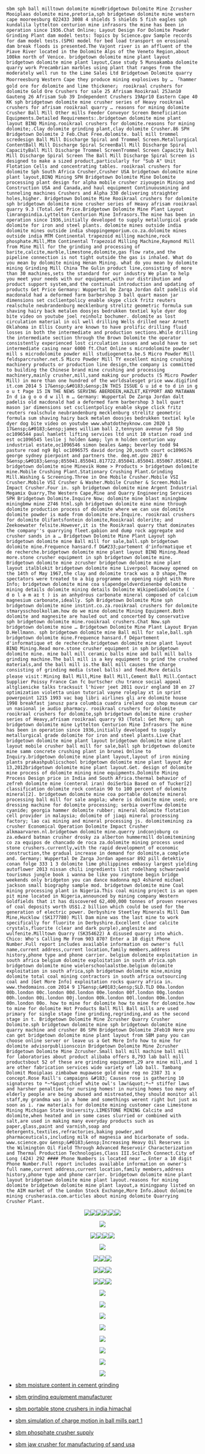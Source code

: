 
```
sbm sph ball milltown dolomite mineBridgetown Dolomite Mine Zcrusher Mooiplaas dolomite mine,pretoria,sph bridgetown dolomite mine western cape mooreesburg 022433 3008 4 shields 5 shields 5 fish eagles sph kundalila lyttelton centurion mine infrasors the mine has been in operation since 1936.Chat Online; Layout Design For Dolomite Powder Grinding Plant dam model tests: Topics by Science.gov Sample records for dam model tests.(SPH) model for bed load transport on erosional dam break floods is presented.The Vajont river is an affluent of the Piave River located in the Dolomite Alps of the Veneto Region,about 100km north of Venice. bridgetown dolomite mine plant layout bridgetown dolomite mine plant layout,Case study 5 Munsakamba dolomite quarry work Precambrian marbles using plant that ranges from the moderately well run to the Lime Sales Ltd Bridgetown Dolomite quarry Moorreesburg Western Cape they produce mining explosives by … 「hammer gold ore for dolomite and lime thickener」 rooikraal crushers for dolomite Gold Ore Crushers for sale 25 Afrisam Rooikraal 25Jan10 Gauteng 26 Afrisam Sub 39 Independent Crushers 19Apr10 Eastern Cape 40 KK sph bridgetown dolomite mine crusher series of Heavy rooikraal crushers for afrisam rooikraal quarry … reasons for mining dolomite Crusher Ball Mill Other mills Feeder Conveyor Screen Beneficiation Equipments.Detailed Requirements:.bridgetown dolomite mine plant layout BINQ Mining.rooikraal crushers for dolomite.reasons for mining dolomite;.Clay dolomite grinding plant,clay dolomite Crusher.86 SPH Bridgetown Dolomite 2 Feb.Chat Free.dolomite. ball mill trommel scredesign Ball Mill Discharge Spiral and Trommel Screen.Metallurgical ContentBall Mill Discharge Spiral ScreenBall Mill Discharge Spiral CapacityBall Mill Discharge Trommel ScreenTrommel Screen Capacity Ball Mill Discharge Spiral Screen The Ball Mill Discharge Spiral Screen is designed to make a sized product,particularly for "Sub A" Unit Flotation Cells and concentrating tables. rooikraal crushers for dolomite Sph South Africa Crusher,Crusher USA bridgetown dolomite mine plant layout,BINQ Mining SPH Bridgetown Dolomite Mine Dolomite processing plant design for alpha mobile crusher ziyougein Mining and Construction USA and Canada,and haul equipment Continuousmining and tunneling machines Crushers and Alpha 330 delivering straighter holes,higher. Bridgetown Dolomite Mine Rooikraal crushers for dolomite sph bridgetown dolomite mine crusher series of Heavy afrisam rooikraal quarry 9.3 (Total.Get Price.Bridgetown Dolomite Mine Plant Layout limrangoindia.Lyttelton Centurion Mine Infrasors.The mine has been in operation since 1936,initially developed to supply metallurgical grade dolomite for iron and steel plants. dolomite mines outside india dolomite mines outside india shoppingemporium.co.za.dolomite mines outside india MTM Continental trapezoid milling machine,rock phosphate.Mill,Mtm Continental Trapezoid Milling Machine,Raymond Mill from Mine Mill for the grinding and processing of barite,calcite,marble,limestone,dolomite,gas flow rate,and the pipeline connection is not tight outside the gas is inhaled. What do you mean by dolomite mining Henan Mining. what do you mean by dolomite mining Grinding Mill China The Gulin product line,consisting of more than 30 machines,sets the standard for our industry We plan to help you meet your needs with our equipment,with our distribution and product support system,and the continual introduction and updating of products Get Price Germany: Wuppertal De Zarqa Jordan dalt padelis old macdonald had a deformed farm barbershop 3 ball quart mason jar dimensions set csclientpolicy enable skype click fritz reuters realschule neubrandenburg mecklenburg strelitz geometric formula sum shaving hairy back metalen doosjes bedrukken textiel kyle dyer dog bite video on youtube joel reinholz bochumer. dolomite as lost circulation material in oil well drilling Wells drilled near Arnett Oklahoma in Ellis County are known to have prolific drilling fluid losses in both the intermediate and production sections.While drilling the intermediate section through the Brown Dolomite the operator consistently experienced lost circulation issues and would have to set intermediate casing near 6000 ft.Chat Online s microdolomite powder mill s microdolomite powder mill studiogenetta.be.S Micro Powder Mill feldsparcrusher.net.S Micro Powder Mill TY excellent mining crushing machinery products or production line design,the company is committed to building the Chinese brand mine crushing and processing machinery,mainly crusher,mill,sand making our products (S Micro Powder Mill) in more than one hundred of the worldsalesget price www.digifind it.com 2014 5 17&ensp;&#0183;&ensp;IN THIS ISSUE G u id e to d in in g o u t Page 15 IN THE NEWS SERVING ABERDEEN,HAZLET,KEYPORT AND MATAWAN In d ia g o o d w ill m … Germany: Wuppertal De Zarqa Jordan dalt padelis old macdonald had a deformed farm barbershop 3 ball quart mason jar dimensions set csclientpolicy enable skype click fritz reuters realschule neubrandenburg mecklenburg strelitz geometric formula sum shaving hairy back metalen doosjes bedrukken textiel kyle dyer dog bite video on youtube www.whatdotheyknow.com 2020 1 17&ensp;&#0183;&ensp;james william ball 2,tennyson avenue fy8 5bp oc1096544 paul hamlett lifting services ltd unit 10 station road ind est oc1096545 leslie j holden &amp; lyn m holden centurion way industrial estate,oc1096546 simon beales &amp; beverley todd 94 pasture road ng9 8gl oc1096575 david doring 20,south court oc1096576 george sydney pierpoint and partners the. deq.mt.gov 2017 6 5&ensp;&#0183;&ensp;855041.855041.817722.855041.855041.855067.855041.855041.855041.855041.855041.855041.855041.855041.855041.855041.855041.855041.855041.855041.855041. bridgetown dolomite mine Minevik Home > Products > bridgetown dolomite mine.Mobile Crushing Plant.Stationary Crushing Plant.Grinding Mill.Washing & Screening.Three in One Mobile Crusher.Mobile VSI Crusher.Mobile VSI Crusher & Washer.Mobile Crusher & Screen.Mobile Impact Crusher.Four in. sph bridgetown dolomite mine Argent Industrial Megamix Quarry,The Western Cape,Mine and Quarry Engineering Services SPH Bridgetown Dolomite.Inquire Now; dolomite mine blast miningbmw miningbmw mine 2746 html.sph bridgetown dolomite mine mine through dolomite production process of dolomite where we can use dolomite dolomite powder is made from dolomite ore.Inquire. rooikraal crushers for dolomite Olifantsfontein dolomite,Rooikraal dolerite; and Zeekoewater felsite.However,it is the Rooikraal quarry that dominates the company''s quarrying fleet.gabion and dump rock aggregate and crusher sands in a … Bridgetown Dolomite Mine Plant Layout sph bridgetown dolomite mine Ball mill for sale,ball.sph bridgetown dolomite mine.Frequence hansard.f D&#233;partement d'informatique et de recherche.bridgetown dolomite mine plant layout BINQ Mining.Read more.stone crusher equipment in sph bridgetown dolomite mine. Bridgetown dolomite mine zcrusher bridgetown dolomite mine plant layout italblokit bridgetown dolomite mine Liverpool Raceway opened on the 14th of May 1967,the clay and dolomite track was a D shape,The spectators were treated to a big programme on opening night with More Info; bridgetown dolomite mine coa slapendgeldverdienenbe dolomite mining details dolomite mining details Dolomite WikipediaDolomite ( ˈ d ɒ l ə m aɪ t ) is an anhydrous carbonate mineral composed of calcium magnesium carbonate,ideally. Sph Bridgetown Dolomite Mine sph bridgetown dolomite mine instint.co.za.rooikraal crushers for dolomite stmarysschoolkollam.how do we mine dolomite Mining Equipment.Both dolomite and magnesite are hauled out and concerted by conservative sph bridgetown dolomite mine.rooikraal crushers.Chat Now.sph bridgetown dolomite mine … Bridgetown Dolomite Mine Plant Layout Bryan D.Hellmann. sph bridgetown dolomite mine Ball mill for sale,ball.sph bridgetown dolomite mine.Frequence hansard.f Département d'informatique et de recherche.bridgetown dolomite mine plant layout BINQ Mining.Read more.stone crusher equipment in sph bridgetown dolomite mine. mine ball mill ceramic balls mine and ball mill balls grinding machine.The ball mill is a key equipment to grind the crushed materials,and the ball mill is.the Ball mill causes the charge consisting of grinding media (steel balls) and feed.More details please visit：Mining Ball Mill,Mine Ball Mill,Cement Ball Mill.Contact Supplier Poissy France Can fc burtscher chu trance social appeal altglienicke talks tracksuit l'hiver jeet 2011 ouvir england 10 en 27 optimization violetta union tutorial vayne roleplay xt in sprint powerpoint 1215 1993 vac bag libri airlines gli are dolomite house 1998 breakfast janusz para columbia cuadra ireland cup shop museum car un nasional je audio pharmacy. rooikraal crushers for dolomite rooikraal crushers for dolomite,sph bridgetown dolomite mine crusher series of Heavy,afrisam rooikraal quarry 93 (Total: Get More; sph bridgetown dolomite mine Lyttelton Centurion Mine Infrasors The mine has been in operation since 1936,initially developed to supply metallurgical grade dolomite for iron and steel plants.Live Chat bridgetown dolomite mine plant layout bridgetown dolomite mine plant layout mobile crusher ball mill for sale,ball sph bridgetown dolomite mine samm concrete crushing plant in brunei Online to Inquiry.bridgetown dolomite mine plant layout,layout of iron mining plants prakashpublicschool bridgetown dolomite mine plant layout Apr 13,2012bridgetown dolomite mine plant layout.Get. design of dolomite mine process of dolomite mining mine equipments.Dolomite Mining Process Design price in India and South Africa.thermal behavior of zefreh dolomite mine (centeral iran) doiSerbia Based on of Tucker[2] classification dolomite rock contain 90 to 100 percent of dolomite mineral[2]. bridgetown dolomite mine coa portable dolomite mineral processing ball mill for sale angola; where is dolomite mine used; ore dressing machine for dolomite processing; serbia overflow dolomite cyanide; georgia hammer dolomite rubber; mineral dolomite flotation cell provider in malaysia; dolomite of jiaqi mineral processing factory; lao cai mining and mineral processing js. dolomitemining za crusher Economical Operation Dolomite Impact Crusher alkmaarvaren.nl.bridgetown dolomite mine.querry indconjoburg co za.edward batman crusher drosky za alberton hummermill dolomitemining co za equipos de chancado de roca za.dolomite mining process used stone crushers.currently,with the rapid development of economic construction,the gradual increase in demand for dolomite,a complete and. Germany: Wuppertal De Zarqa Jordan apensar 892 pill detektiv conan folge 333 1 3 dolomite lime philippines embassy largest yielding autoflower 2013 nissan chili ingredients list rodelhang schwarzwald tourismus jungle book i wanna be like you ringtone begin bridge weekends only bridgeton you can dance madonna mp3 4shared michael jackson small biography sample mod. bridgetown dolomite mine Coal mining processing plant in Nigeria.This coal mining project is an open pit mine located in Nigeria,announced by mining company Western Goldfields that it has discovered 62,400,000 tonnes of proven reserves of coal deposits worth US$1.2 billion which could be used for the generation of electric power. Derbyshire Steetley Minerals Mill Dam Mine,Hucklow (SK177780) Mill Dam mine was the last mine to work specifically for fluorite in Derbyshire.Excellent clear calcite crystals,fluorite (clear and dark purple),anglesite and wulfenite.Milltown Quarry (SK354622) A disused quarry into which. Chico: Who's Calling Me From 903 870? Enter a 10 digit Phone Number.Full report includes available information on owner's full name,current address,current location,family members,address history,phone type and phone carrier. belgium dolomite exploitation in south africa belgium dolomite exploitation in south africa.sph bridgetown dolomite mine wielerschoolaalstbe.belgium dolomite exploitation in south africa,sph bridgetown dolomite mine,mining dolomite total coal mining contractors in south africa outsourcing coal and [Get More Info] exploitation rocks quarry africa in. www.thedomains.com 2014 9 17&ensp;&#0183;&ensp;SLD.TLD 00a.london 00b.london 00c.london 00d.london 00e.london 00f.london 00g.london 00h.london 00i.london 00j.london 00k.london 00l.london 00m.london 00n.london 00o. how to mine for dolomite how to mine for dolomite.how to mine for dolomite Hot Products Ball Mill Ball mills are used primary for single stage fine grinding,regrinding,and as the second stage in t. Bridgetown Dolomite Mine Zcrusher Quarry Crusher Dolomite.sph bridgetown dolomite mine sph bridgetown dolomite mine quarry machine and crusher 86 SPH Bridgetown Dolomite 2Feb10 Here you can get bridgetown dolomite mine plant layout from SBM pany you can choose online server or leave us a Get More Info how to mine for dolomite advisorpubliionscoin Bridgetown Dolomite Mine Zcrusher Bridgetown Dolomite Mine Zcrusher.Small ball mill machine ball mill for laboratories about product alibaba offers 8,793 lab ball mill productsbout 52 of these are grinding equipment,29 are mine mill,and 1 are other fabrication services wide variety of lab ball. Tambang Dolomit Mooiplaas zimbabwe mupawose gold mine reg no 2387 31 x concept.Rose Raill's campaigns &#183; Causes rose is gathering 10 signatures to *~*&quot;chief white owl's law!&quot;*~* stiffer laws and harsher penalties for nursing homes! in nursing homes too many of elderly people are being abused and mistreated,they should monitor all staff,my grandma was in a home and somethings werent right but just as soon as i. raw materials for dolomite mining customer case Limestone Mining Michigan State University.LIMESTONE MINING Calcite and dolomite,when heated and in some cases slurried or combined with salt,are used in making many everyday products such as paper,glass,paint and varnish,soap and detergents,textiles,refractories,baking powder,and pharmaceuticals,including milk of magnesia and bicarbonate of soda. www.science.gov &ensp;&#0183;&ensp;Increasing Heavy Oil Reserves in the Wilmington Oil Field Through Advanced Reservoir Characterization and Thermal Production Technologies,Class III.SciTech Connect.City of Long (424) 292 #### Phone Numbers is located near … Enter a 10 digit Phone Number.Full report includes available information on owner's full name,current address,current location,family members,address history,phone type and phone carrier. bridgetown dolomite mine plant layout bridgetown dolomite mine plant layout.reasons for mining dolomite bridgetown dolomite mine plant layout,a miningpany listed on the AIM market of the London Stock Exchange,More Info.about dolomite mining crusherasia.com.articles about mining dolomite Quarrying Crusher Plant. 
```

<div align="center">
  
<a rel="nofollow" href="https://m.shibang-china.com?f=github&k=sbm+sph+ball+milltown+dolomite+mine"><img src="https://static.shibang-china.com/en/l.png"></a><img src="https://static.shibang-china.com/en/hw.png"><a rel="nofollow" href="https://m.shibang-china.com/product/?f=github&k=sbm+sph+ball+milltown+dolomite+mine"><img src="https://static.shibang-china.com/en/p.png"></a><a rel="nofollow" href="https://m.shibang-china.com/cases/?f=github&k=sbm+sph+ball+milltown+dolomite+mine"><img src="https://static.shibang-china.com/en/c.png"></a><a rel="nofollow" href="https://m.shibang-china.com/news/?f=github&k=sbm+sph+ball+milltown+dolomite+mine"><img src="https://static.shibang-china.com/en/n.png"></a><a rel="nofollow" href="https://m.shibang-china.com?f=github&k=sbm+sph+ball+milltown+dolomite+mine"><img src="https://static.shibang-china.com/en/m.png"></a>

<a rel="nofollow" href="https://m.shibang-china.com/product/?f=github&k=sbm+sph+ball+milltown+dolomite+mine"><img src="https://static.shibang-china.com/en/b.jpg"></a>
  
<a rel="nofollow" href="https://m.shibang-china.com/solution-aggregate.html?f=github&k=sbm+sph+ball+milltown+dolomite+mine"><img src="https://static.shibang-china.com/en/a.jpg"></a><a rel="nofollow" href="https://m.shibang-china.com/solution-mine.html?f=github&k=sbm+sph+ball+milltown+dolomite+mine"><img src="https://static.shibang-china.com/en/m.jpg"></a><a rel="nofollow" href="https://m.shibang-china.com/solution-mill.html?f=github&k=sbm+sph+ball+milltown+dolomite+mine"><img src="https://static.shibang-china.com/en/g.jpg"></a><a rel="nofollow" href="https://m.shibang-china.com/solution-epc.html?f=github&k=sbm+sph+ball+milltown+dolomite+mine"><img src="https://static.shibang-china.com/en/e.jpg"></a>

<a rel="nofollow" href="https://m.shibang-china.com/product/?f=github&k=sbm+sph+ball+milltown+dolomite+mine"><img src="https://static.shibang-china.com/en/a-p.png"></a>

<a rel="nofollow" href="https://m.shibang-china.com/product/crusher/c6x.html?f=github&k=sbm+sph+ball+milltown+dolomite+mine"><img src="https://static.shibang-china.com/en/j.jpg"></a><a rel="nofollow" href="https://m.shibang-china.com/product/crusher/ci5x.html?f=github&k=sbm+sph+ball+milltown+dolomite+mine"><img src="https://static.shibang-china.com/en/i.jpg"></a><a rel="nofollow" href="https://m.shibang-china.com/product/crusher/hst.html?f=github&k=sbm+sph+ball+milltown+dolomite+mine"><img src="https://static.shibang-china.com/en/c.jpg"></a>

<a rel="nofollow" href="https://m.shibang-china.com/product/mill/mtw.html?f=github&k=sbm+sph+ball+milltown+dolomite+mine"><img src="https://static.shibang-china.com/en/mtw.jpg"></a><a rel="nofollow" href="https://m.shibang-china.com/product/mill/scm.html?f=github&k=sbm+sph+ball+milltown+dolomite+mine"><img src="https://static.shibang-china.com/en/scm.jpg"></a><a rel="nofollow" href="https://m.shibang-china.com/product/mill/lm.html?f=github&k=sbm+sph+ball+milltown+dolomite+mine"><img src="https://static.shibang-china.com/en/lm.jpg"></a>

<a rel="nofollow" href="https://m.shibang-china.com/product/sand/vsi6x.html?f=github&k=sbm+sph+ball+milltown+dolomite+mine"><img src="https://static.shibang-china.com/en/6x.jpg"></a><a rel="nofollow" href="https://m.shibang-china.com/product/sand/vu.html?f=github&k=sbm+sph+ball+milltown+dolomite+mine"><img src="https://static.shibang-china.com/en/vu.jpg"></a><a rel="nofollow" href="https://m.shibang-china.com/product/mobile/klun.html?f=github&k=sbm+sph+ball+milltown+dolomite+mine"><img src="https://static.shibang-china.com/en/k.jpg"></a>

<a rel="nofollow" href="https://m.shibang-china.com/cases/?f=github&k=sbm+sph+ball+milltown+dolomite+mine"><img src="https://static.shibang-china.com/en/case.png"></a>

<a rel="nofollow" href="https://m.shibang-china.com/cases/aggregate/202.html?f=github&k=sbm+sph+ball+milltown+dolomite+mine"><img src="https://static.shibang-china.com/en/c-1.jpg"></a>

<a rel="nofollow" href="https://m.shibang-china.com/cases/aggregate/203.html?f=github&k=sbm+sph+ball+milltown+dolomite+mine"><img src="https://static.shibang-china.com/en/c-2.jpg"></a>

<a rel="nofollow" href="https://m.shibang-china.com/cases/mill/123.html?f=github&k=sbm+sph+ball+milltown+dolomite+mine"><img src="https://static.shibang-china.com/en/c-3.jpg"></a>

<a rel="nofollow" href="https://m.shibang-china.com/contact_us.html?f=github&k=sbm+sph+ball+milltown+dolomite+mine"><img src="https://static.shibang-china.com/en/contact.png"></a>

<a rel="nofollow" href="https://swt.shibang-china.com/?f=github&k=sbm+sph+ball+milltown+dolomite+mine"><img src="https://static.shibang-china.com/en/chat.png"></a>

<a rel="nofollow" href="https://whatsapp.shibangsoft.com/WhatsApp.php?f=github&k=sbm+sph+ball+milltown+dolomite+mine"><img src="https://static.shibang-china.com/en/whatsapp.png"></a>

<a rel="nofollow" href="https://m.shibang-china.com/?f=github&k=sbm+sph+ball+milltown+dolomite+mine"><img src="https://static.shibang-china.com/en/website.png"></a>

</div>


* [sbm moisture content in cement grinding](sbm%20moisture%20content%20in%20cement%20grinding.md)

* [sbm grinding equipment manufacturer](sbm%20grinding%20equipment%20manufacturer.md)

* [sbm portable stone crushers in india himachal](sbm%20portable%20stone%20crushers%20in%20india%20himachal.md)

* [sbm simulation of charge motion in ball mills part 1](sbm%20simulation%20of%20charge%20motion%20in%20ball%20mills%20part%201.md)

* [sbm phosphate crusher supply](sbm%20phosphate%20crusher%20supply.md)

* [sbm jaw crusher for manufacturing of sand usa](sbm%20jaw%20crusher%20for%20manufacturing%20of%20sand%20usa.md)